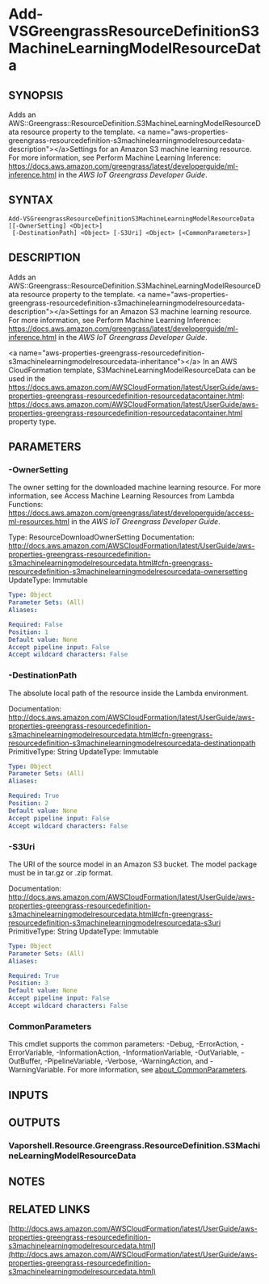 # Add-VSGreengrassResourceDefinitionS3MachineLearningModelResourceData

## SYNOPSIS
Adds an AWS::Greengrass::ResourceDefinition.S3MachineLearningModelResourceData resource property to the template.
\<a name="aws-properties-greengrass-resourcedefinition-s3machinelearningmodelresourcedata-description"\>\</a\>Settings for an Amazon S3 machine learning resource.
For more information, see Perform Machine Learning Inference: https://docs.aws.amazon.com/greengrass/latest/developerguide/ml-inference.html in the *AWS IoT Greengrass Developer Guide*.

## SYNTAX

```
Add-VSGreengrassResourceDefinitionS3MachineLearningModelResourceData [[-OwnerSetting] <Object>]
 [-DestinationPath] <Object> [-S3Uri] <Object> [<CommonParameters>]
```

## DESCRIPTION
Adds an AWS::Greengrass::ResourceDefinition.S3MachineLearningModelResourceData resource property to the template.
\<a name="aws-properties-greengrass-resourcedefinition-s3machinelearningmodelresourcedata-description"\>\</a\>Settings for an Amazon S3 machine learning resource.
For more information, see Perform Machine Learning Inference: https://docs.aws.amazon.com/greengrass/latest/developerguide/ml-inference.html in the *AWS IoT Greengrass Developer Guide*.

\<a name="aws-properties-greengrass-resourcedefinition-s3machinelearningmodelresourcedata-inheritance"\>\</a\> In an AWS CloudFormation template, S3MachineLearningModelResourceData can be used in the https://docs.aws.amazon.com/AWSCloudFormation/latest/UserGuide/aws-properties-greengrass-resourcedefinition-resourcedatacontainer.html: https://docs.aws.amazon.com/AWSCloudFormation/latest/UserGuide/aws-properties-greengrass-resourcedefinition-resourcedatacontainer.html property type.

## PARAMETERS

### -OwnerSetting
The owner setting for the downloaded machine learning resource.
For more information, see Access Machine Learning Resources from Lambda Functions: https://docs.aws.amazon.com/greengrass/latest/developerguide/access-ml-resources.html in the *AWS IoT Greengrass Developer Guide*.

Type: ResourceDownloadOwnerSetting
Documentation: http://docs.aws.amazon.com/AWSCloudFormation/latest/UserGuide/aws-properties-greengrass-resourcedefinition-s3machinelearningmodelresourcedata.html#cfn-greengrass-resourcedefinition-s3machinelearningmodelresourcedata-ownersetting
UpdateType: Immutable

```yaml
Type: Object
Parameter Sets: (All)
Aliases:

Required: False
Position: 1
Default value: None
Accept pipeline input: False
Accept wildcard characters: False
```

### -DestinationPath
The absolute local path of the resource inside the Lambda environment.

Documentation: http://docs.aws.amazon.com/AWSCloudFormation/latest/UserGuide/aws-properties-greengrass-resourcedefinition-s3machinelearningmodelresourcedata.html#cfn-greengrass-resourcedefinition-s3machinelearningmodelresourcedata-destinationpath
PrimitiveType: String
UpdateType: Immutable

```yaml
Type: Object
Parameter Sets: (All)
Aliases:

Required: True
Position: 2
Default value: None
Accept pipeline input: False
Accept wildcard characters: False
```

### -S3Uri
The URI of the source model in an Amazon S3 bucket.
The model package must be in tar.gz or .zip format.

Documentation: http://docs.aws.amazon.com/AWSCloudFormation/latest/UserGuide/aws-properties-greengrass-resourcedefinition-s3machinelearningmodelresourcedata.html#cfn-greengrass-resourcedefinition-s3machinelearningmodelresourcedata-s3uri
PrimitiveType: String
UpdateType: Immutable

```yaml
Type: Object
Parameter Sets: (All)
Aliases:

Required: True
Position: 3
Default value: None
Accept pipeline input: False
Accept wildcard characters: False
```

### CommonParameters
This cmdlet supports the common parameters: -Debug, -ErrorAction, -ErrorVariable, -InformationAction, -InformationVariable, -OutVariable, -OutBuffer, -PipelineVariable, -Verbose, -WarningAction, and -WarningVariable. For more information, see [about_CommonParameters](http://go.microsoft.com/fwlink/?LinkID=113216).

## INPUTS

## OUTPUTS

### Vaporshell.Resource.Greengrass.ResourceDefinition.S3MachineLearningModelResourceData
## NOTES

## RELATED LINKS

[http://docs.aws.amazon.com/AWSCloudFormation/latest/UserGuide/aws-properties-greengrass-resourcedefinition-s3machinelearningmodelresourcedata.html](http://docs.aws.amazon.com/AWSCloudFormation/latest/UserGuide/aws-properties-greengrass-resourcedefinition-s3machinelearningmodelresourcedata.html)

